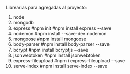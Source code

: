 Librearias para agregadas al proyecto:

1. node
2. mongodb
3. express
   #npm init
   #npm install express --save
4. nodemon
   #npm install --save-dev nodemon
5. mongoose
   #npm install mongoose
6. body-parser
   #npm install body-parser --save
7. bcrypt
   #npm install bcryptjs --save
8. jsonwebtoken
   #npm install jsonwebtoken
9. express-fileupload
   #npm i express-fileupload --save
10. serve-index
   #npm install serve-index --save
